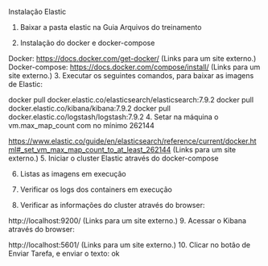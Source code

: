 Instalação Elastic

1. Baixar a pasta elastic na Guia Arquivos do treinamento

2. Instalação do docker e docker-compose

Docker: https://docs.docker.com/get-docker/ (Links para um site externo.)
Docker-compose: https://docs.docker.com/compose/install/ (Links para um site externo.)
3. Executar os seguintes comandos, para baixar as imagens de Elastic:

docker pull docker.elastic.co/elasticsearch/elasticsearch:7.9.2
docker pull docker.elastic.co/kibana/kibana:7.9.2
docker pull docker.elastic.co/logstash/logstash:7.9.2
4. Setar na máquina o vm.max_map_count com no mínimo 262144

https://www.elastic.co/guide/en/elasticsearch/reference/current/docker.html#_set_vm_max_map_count_to_at_least_262144 (Links para um site externo.)
5. Iniciar o cluster Elastic através do docker-compose

6. Listas as imagens em execução

7. Verificar os logs dos containers em execução

8. Verificar as informações do cluster através do browser:

http://localhost:9200/ (Links para um site externo.)
9. Acessar o Kibana através do browser:

http://localhost:5601/ (Links para um site externo.)
10. Clicar no botão de Enviar Tarefa, e enviar o texto: ok